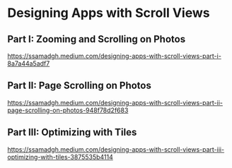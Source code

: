 # Designing Apps with Scroll Views

## Part I: Zooming and Scrolling on Photos

https://ssamadgh.medium.com/designing-apps-with-scroll-views-part-i-8a7a44a5adf7

## Part II: Page Scrolling on Photos

https://ssamadgh.medium.com/designing-apps-with-scroll-views-part-ii-page-scrolling-on-photos-948f78d2f683

## Part III: Optimizing with Tiles

https://ssamadgh.medium.com/designing-apps-with-scroll-views-part-iii-optimizing-with-tiles-3875535b4114